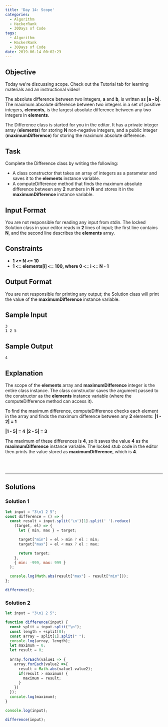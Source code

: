 ```yaml
---
title: 'Day 14: Scope'
categories:
  - Algorithm
  - HackerRank
  - 30Days of Code
tags:
  - Algorithm
  - HackerRank
  - 30Days of Code
date: 2019-06-14 00:02:23
---
```


## Objective

Today we're discussing scope. Check out the Tutorial tab for learning materials and an instructional video!

The absolute difference between two integers, **a** and **b**, is written as **|a - b|**. The maximum absolute difference between two integers in a set of positive integers, **elements**, is the largest absolute difference between any two integers in **elements**.

The Difference class is started for you in the editor. It has a private integer array (**elements**) for storing **N** non-negative integers, and a public integer (**maximumDifference**) for storing the maximum absolute difference.


## Task

Complete the Difference class by writing the following:

- A class constructor that takes an array of integers as a parameter and saves it to the **elements** instance variable.
- A computeDifference method that finds the maximum absolute difference between any **2** numbers in **N** and stores it in the **maximumDifference** instance variable.


## Input Format

You are not responsible for reading any input from stdin. The locked Solution class in your editor reads in **2** lines of input; the first line contains **N**, and the second line describes the **elements** array.


## Constraints
   
- **1 <= N <= 10**
- **1 <= elements[i] <= 100, where 0 <= i <= N - 1**

## Output Format

You are not responsible for printing any output; the Solution class will print the value of the **maximumDifference** instance variable.


## Sample Input

```
3
1 2 5
```


## Sample Output

```
4
```

## Explanation
   
The scope of the **elements** array and **maximumDifference** integer is the entire class instance. The class constructor saves the argument passed to the constructor as the **elements** instance variable (where the computeDifference method can access it).

To find the maximum difference, computeDifference checks each element in the array and finds the maximum difference between any **2** elements: **|1 - 2| = 1**

**|1 - 5| = 4**
**|2 - 5| = 3**

The maximum of these differences is **4**, so it saves the value **4** as the **maximumDifference** instance variable. The locked stub code in the editor then prints the value stored as **maximumDifference**, which is **4**.


<br/>
<br/>

---

## Solutions

### Solution 1

```javascript
let input = "3\n1 2 5";
const difference = () => {
  const result = input.split('\n')[1].split(' ').reduce(
    (target, el) => {
      let { min, max } = target;

      target["min"] = el > min ? el : min;
      target["max"] = el < max ? el : max;

      return target;
    },
    { min: -999, max: 999 }
  );

  console.log(Math.abs(result["max"] - result["min"]));
};

difference();
```

### Solution 2

```javascript
let input = "3\n1 2 5";

function difference(input) {
  const split = input.split("\n");
  const length = +split[0];
  const array = split[1].split(" ");
  console.log(array, length);
  let maximum = 0;
  let result = 0;
  
  array.forEach(value1 => {
    array.forEach(value2 =>{
      result = Math.abs(value1-value2);
      if(result > maximum) {
        maximum = result;
      }
    })
  });
  console.log(maximum);
}

console.log(input);

difference(input);
```